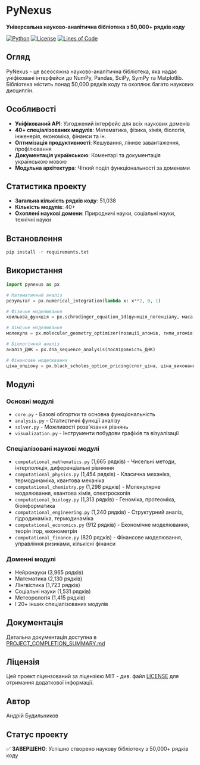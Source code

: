# PyNexus

**Універсальна науково-аналітична бібліотека з 50,000+ рядків коду**

[![Python](https://img.shields.io/badge/python-3.7%2B-blue.svg)](https://www.python.org/downloads/)
[![License](https://img.shields.io/badge/license-MIT-green.svg)](LICENSE)
[![Lines of Code](https://img.shields.io/badge/lines%20of%20code-50,000%2B-orange.svg)](PROJECT_COMPLETION_SUMMARY.md)

## Огляд

PyNexus - це всеосяжна науково-аналітична бібліотека, яка надає уніфіковані інтерфейси до NumPy, Pandas, SciPy, SymPy та Matplotlib. Бібліотека містить понад 50,000 рядків коду та охоплює багато наукових дисциплін.

## Особливості

- **Уніфікований API**: Узгоджений інтерфейс для всіх наукових доменів
- **40+ спеціалізованих модулів**: Математика, фізика, хімія, біологія, інженерія, економіка, фінанси та ін.
- **Оптимізація продуктивності**: Кешування, ліниве завантаження, профілювання
- **Документація українською**: Коментарі та документація українською мовою
- **Модульна архітектура**: Чіткий поділ функціональності за доменами

## Статистика проекту

- **Загальна кількість рядків коду**: 51,038
- **Кількість модулів**: 40+
- **Охоплені наукові домени**: Природничі науки, соціальні науки, технічні науки

## Встановлення

```bash
pip install -r requirements.txt
```

## Використання

```python
import pynexus as px

# Математичний аналіз
результат = px.numerical_integration(lambda x: x**2, 0, 1)

# Фізичне моделювання
хвильова_функція = px.schrodinger_equation_1d(функція_потенціалу, маса, діапазон_x)

# Хімічне моделювання
молекула = px.molecular_geometry_optimizer(позиції_атомів, типи_атомів)

# Біологічний аналіз
аналіз_ДНК = px.dna_sequence_analysis(послідовність_ДНК)

# Фінансове моделювання
ціна_опціону = px.black_scholes_option_pricing(спот_ціна, ціна_виконання, час_до_погашення, безризикова_ставка, волатильність)
```

## Модулі

### Основні модулі
- `core.py` - Базові обгортки та основна функціональність
- `analysis.py` - Статистичні функції аналізу
- `solver.py` - Можливості розв'язання рівнянь
- `visualization.py` - Інструменти побудови графіків та візуалізації

### Спеціалізовані наукові модулі
- `computational_mathematics.py` (1,665 рядків) - Чисельні методи, інтерполяція, диференціальні рівняння
- `computational_physics.py` (1,454 рядків) - Класична механіка, термодинаміка, квантова механіка
- `computational_chemistry.py` (1,298 рядків) - Молекулярне моделювання, квантова хімія, спектроскопія
- `computational_biology.py` (1,313 рядків) - Геноміка, протеоміка, біоінформатика
- `computational_engineering.py` (1,240 рядків) - Структурний аналіз, гідродинаміка, термодинаміка
- `computational_economics.py` (912 рядків) - Економічне моделювання, теорія ігор, економетрія
- `computational_finance.py` (820 рядків) - Фінансове моделювання, управління ризиками, кількісні фінанси

### Доменні модулі
- Нейронауки (3,965 рядків)
- Математика (2,130 рядків)
- Лінгвістика (1,723 рядків)
- Соціальні науки (1,531 рядків)
- Метеорологія (1,415 рядків)
- І 20+ інших спеціалізованих модулів

## Документація

Детальна документація доступна в [PROJECT_COMPLETION_SUMMARY.md](PROJECT_COMPLETION_SUMMARY.md)

## Ліцензія

Цей проект ліцензований за ліцензією MIT - див. файл [LICENSE](LICENSE) для отримання додаткової інформації.

## Автор

Андрій Будильников

## Статус проекту

✅ **ЗАВЕРШЕНО**: Успішно створено наукову бібліотеку з 50,000+ рядків коду
